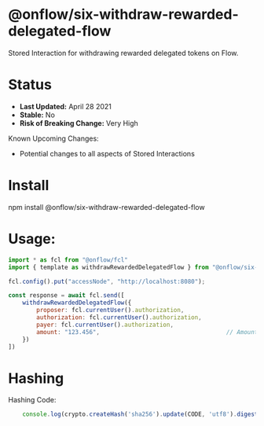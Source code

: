 # @onflow/six-withdraw-rewarded-delegated-flow

Stored Interaction for withdrawing rewarded delegated tokens on Flow.

# Status

- **Last Updated:** April 28 2021
- **Stable:** No
- **Risk of Breaking Change:** Very High

Known Upcoming Changes:

- Potential changes to all aspects of Stored Interactions

# Install

npm install @onflow/six-withdraw-rewarded-delegated-flow

# Usage:

```javascript
import * as fcl from "@onflow/fcl"
import { template as withdrawRewardedDelegatedFlow } from "@onflow/six-withdraw-rewarded-delegated-flow"

fcl.config().put("accessNode", "http://localhost:8080");

const response = await fcl.send([
    withdrawRewardedDelegatedFlow({
        proposer: fcl.currentUser().authorization,
        authorization: fcl.currentUser().authorization,     
        payer: fcl.currentUser().authorization,             
        amount: "123.456",                                    // Amount as a String representing a Cadence UFix64
    })
])

```

# Hashing

Hashing Code:
```javascript
    console.log(crypto.createHash('sha256').update(CODE, 'utf8').digest('hex'))
```